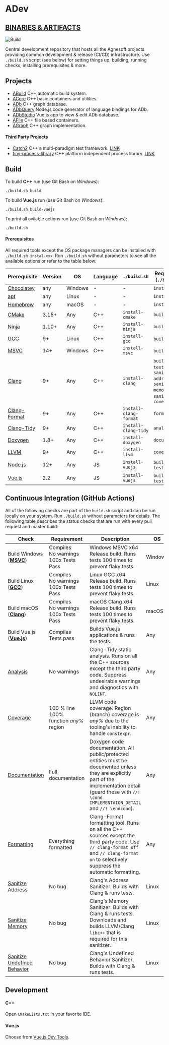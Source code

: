 # ADev

## [BINARIES & ARTIFACTS](https://github.com/Agnesoft/ADev/actions?query=branch%3Amaster)

![Build](https://github.com/Agnesoft/ADev/workflows/ADev/badge.svg)

Central development repository that hosts all the Agnesoft projects providing common development & release (CI/CD) infrastructure. Use `./build.sh` script (see below) for setting things up, building, running checks, installing prerequisites & more.

## Projects

-   [ABuild](projects/ABuild/README.md) C++ automatic build system.
-   [ACore](projects/ACore/README.md) C++ basic containers and utilities.
-   [ADb](projects/ADb/README.md) C++ graph database.
-   [ADbQuery](projects/ADbQuery/README.md) Node.js code generator of language bindings for ADb.
-   [ADbStudio](projects/ADbStudio/README.md) Vue.js app to view & edit ADb database.
-   [AFile](projects/AFile/README.md) C++ file based containers.
-   [AGraph](proejcts/AFile/README.md) C++ graph implementation.

#### Third Party Projects

-   [Catch2](projects/Catch2/README.md) C++ a multi-paradigm test framework. [LINK](https://github.com/catchorg/Catch2)
-   [tiny-process-library](projects/tiny-process-library/README.md) C++ platform independent process library. [LINK](https://gitlab.com/eidheim/tiny-process-library)

## Build

To build **C++** run (use Git Bash on _Windows_):

```
./build.sh build
```

To build **Vue.js** run (use Git Bash on _Windows_):

```
./build.sh build-vuejs
```

To print all avilable actions run (use Git Bash on _Windows_):

```
./build.sh
```

#### Prerequisites

All required tools except the OS package managers can be installed with `./build.sh instal-xxx`. Run `./build.sh` without parameters to see all the available options or refer to the table below:

| Prerequisite                                                         | Version | OS      | Language | `./build.sh`           | Required For (`./build.sh`)                                                            |
| -------------------------------------------------------------------- | ------- | ------- | -------- | ---------------------- | -------------------------------------------------------------------------------------- |
| [Chocolatey](https://chocolatey.org/)                                | any     | Windows | -        | -                      | `install-xxx`                                                                          |
| [apt](<https://en.wikipedia.org/wiki/APT_(software)>)                | any     | Linux   | -        | -                      | `install-xxx`                                                                          |
| [Homebrew](https://brew.sh/)                                         | any     | macOS   | -        | -                      | `install-xxx`                                                                          |
| [CMake](https://cmake.org/)                                          | 3.15+   | Any     | C++      | `install-cmake`        | `build`                                                                                |
| [Ninja](https://ninja-build.org/)                                    | 1.10+   | Any     | C++      | `install-ninja`        | `build`                                                                                |
| [GCC](https://gcc.gnu.org/)                                          | 9+      | Linux   | C++      | `install-gcc`          | `build` & `tests`                                                                      |
| [MSVC](https://visualstudio.microsoft.com/cs/vs/features/cplusplus/) | 14+     | Windows | C++      | `install-msvc`         | `build` & `tests`                                                                      |
| [Clang](https://clang.llvm.org/)                                     | 9+      | Any     | C++      | `install-clang`        | `build` & `tests`& `sanitize-address` & `sanitize-memory` & `sanitize-ub` & `coverage` |
| [Clang-Format](https://clang.llvm.org/docs/ClangFormat.html)         | 9+      | Any     | C++      | `install-clang-format` | `formatting`                                                                           |
| [Clang-Tidy](https://clang.llvm.org/extra/clang-tidy/)               | 9+      | Any     | C++      | `install-clang-tidy`   | `analysis`                                                                             |
| [Doxygen](https://www.doxygen.nl/index.html)                         | 1.8+    | Any     | C++      | `install-doxygen`      | `documentation`                                                                        |
| [LLVM](https://www.llvm.org)                                         | 9+      | Any     | C++      | `install-llvm`         | `coverage`                                                                             |
| [Node.js](https://nodejs.org/)                                       | 12+     | Any     | JS       | `install-vuejs`        | `build-vuejs` & `tests-vuejs`                                                          |
| [Vue.js](https://vuejs.org/)                                         | 2.2     | Any     | JS       | `install-vuejs`        | `build-vuejs` & `tests-vuejs`                                                          |

## Continuous Integration (GitHub Actions)

All of the following checks are part of the `build.sh` script and can be run locally on your system. Run `./build.sh` without parameters for details. The following table describes the status checks that are run with every pull request and master build:

| Check                                                                                      | Requirement                                      | Description                                                                                                                                                                                                       | OS      | Language | `build.sh`                        |
| ------------------------------------------------------------------------------------------ | ------------------------------------------------ | ----------------------------------------------------------------------------------------------------------------------------------------------------------------------------------------------------------------- | ------- | -------- | --------------------------------- |
| Build Windows (**[MSVC](https://visualstudio.microsoft.com/cs/vs/features/cplusplus/)**)   | Compiles <br/> No warnings <br/> 100x Tests Pass | Windows MSVC x64 Release build. Runs tests 100 times to prevent flaky tests.                                                                                                                                      | Windows | C++      | `build` <br/> `tests`             |
| Build Linux (**[GCC](https://gcc.gnu.org/)**)                                              | Compiles <br/> No warnings <br/> 100x Tests Pass | Linux GCC x64 Release build. Runs tests 100 times to prevent flaky tests.                                                                                                                                         | Linux   | C++      | `build` <br/> `tests`             |
| Build macOS (**[Clang](https://clang.llvm.org/)**)                                         | Compiles <br/> No warnings <br/> 100x Tests Pass | macOS Clang x64 Release build. Runs tests 100 times to prevent flaky tests.                                                                                                                                       | macOS   | C++      | `build` <br/> `tests`             |
| Build Vue.js (**[Vue.js](https://vuejs.org/)**)                                            | Compiles <br/> Tests pass                        | Builds Vue.js applications & runs the tests.                                                                                                                                                                      | Any     | JS       | `build-vuejs` <br/> `tests-vuejs` |
| [Analysis](https://clang.llvm.org/extra/clang-tidy/)                                       | No warnings                                      | Clang-Tidy static analysis. Runs on all the C++ sources except the third party code. Suppress undesirable warnings and diagnostics with `NOLINT`.                                                                 | Any     | C++      | `analysis`                        |
| [Coverage](https://clang.llvm.org/docs/SourceBasedCodeCoverage.html)                       | 100 % line <br/> 100% function _any%_ region     | LLVM code coverage. Region (branch) coverage is _any%_ due to the tooling's inability to handle `constexpr`.                                                                                                      | Any     | C++      | `coverage`                        |
| [Documentation](https://www.doxygen.nl/index.html)                                         | Full documentation                               | Doxygen code documentation. All public/protected entities must be documented unless they are explicitly part of the implementation detail (guard these with `//! \cond IMPLEMENTAION_DETAIL` and `//! \endcond`). | Any     | C++      | `documentation`                   |
| [Formatting](https://clang.llvm.org/docs/ClangFormat.html)                                 | Everything formatted                             | Clang-Format formatting tool. Runs on all the C++ sources except the third party code. Use `// clang-format off` and `// clang-format on` to selectively suppress the automatic formatting.                       | Any     | C++      | `formatting`                      |
| [Sanitize Address](https://clang.llvm.org/docs/AddressSanitizer.html)                      | No bug                                           | Clang's Address Sanitizer. Builds with Clang & runs tests.                                                                                                                                                        | Linux   | C++      | `sanitize-address`                | [ASAN] |
| [Sanitize Memory](https://clang.llvm.org/docs/MemorySanitizer.html)                        | No bug                                           | Clang's Memory Sanitizer. Builds with Clang & runs tests. Downloads and builds LLVM/Clang `libc++` that is required for this sanitizer.                                                                           | Linux   | C++      | `sanitize-memory`                 |
| [Sanitize Undefined Behavior](https://clang.llvm.org/docs/UndefinedBehaviorSanitizer.html) | No bug                                           | Clang's Undefined Behavior Sanitizer. Builds with Clang & runs tests.                                                                                                                                             | Linux   | C++      | `sanitize-ub`                     |

## Development

#### C++

Open `CMakeLists.txt` in your favorite IDE.

#### Vue.js

Choose from [Vue.js Dev Tools](https://vuejs.org/v2/guide/installation.html).
